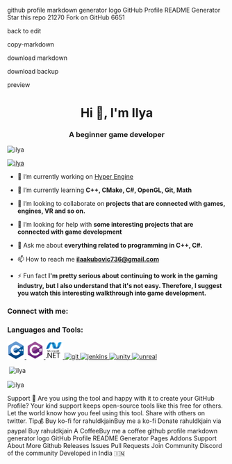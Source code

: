 github profile markdown generator logo
GitHub Profile README Generator
Star this repo
21270
Fork on GitHub
6651

back to edit

copy-markdown

download markdown

download backup

preview
<h1 align="center">Hi 👋, I'm Ilya</h1>
<h3 align="center">A beginner game developer</h3>

<p align="left"> <img src="https://komarev.com/ghpvc/?username=ilya&label=Profile%20views&color=0e75b6&style=flat" alt="ilya" /> </p>

<p align="left"> <a href="https://github.com/ryo-ma/github-profile-trophy"><img src="https://github-profile-trophy.vercel.app/?username=ilya" alt="ilya" /></a> </p>

- 🔭 I’m currently working on [Hyper Engine](https://github.com/DexWP/HyperEngine.git)

- 🌱 I’m currently learning **C++, CMake, C#, OpenGL, Git, Math**

- 👯 I’m looking to collaborate on **projects that are connected with games, engines, VR and so on.**

- 🤝 I’m looking for help with **some interesting projects that are connected with game development**

- 💬 Ask me about **everything related to programming in C++, C#.**

- 📫 How to reach me **ilaakubovic736@gmail.com**

- ⚡ Fun fact **I'm pretty serious about continuing to work in the gaming industry, but I also understand that it's not easy. Therefore, I suggest you watch this interesting walkthrough into game development.**

<h3 align="left">Connect with me:</h3>
<p align="left">
</p>

<h3 align="left">Languages and Tools:</h3>
<p align="left"> <a href="https://www.w3schools.com/cpp/" target="_blank" rel="noreferrer"> <img src="https://raw.githubusercontent.com/devicons/devicon/master/icons/cplusplus/cplusplus-original.svg" alt="cplusplus" width="40" height="40"/> </a> <a href="https://www.w3schools.com/cs/" target="_blank" rel="noreferrer"> <img src="https://raw.githubusercontent.com/devicons/devicon/master/icons/csharp/csharp-original.svg" alt="csharp" width="40" height="40"/> </a> <a href="https://dotnet.microsoft.com/" target="_blank" rel="noreferrer"> <img src="https://raw.githubusercontent.com/devicons/devicon/master/icons/dot-net/dot-net-original-wordmark.svg" alt="dotnet" width="40" height="40"/> </a> <a href="https://git-scm.com/" target="_blank" rel="noreferrer"> <img src="https://www.vectorlogo.zone/logos/git-scm/git-scm-icon.svg" alt="git" width="40" height="40"/> </a> <a href="https://www.jenkins.io" target="_blank" rel="noreferrer"> <img src="https://www.vectorlogo.zone/logos/jenkins/jenkins-icon.svg" alt="jenkins" width="40" height="40"/> </a> <a href="https://unity.com/" target="_blank" rel="noreferrer"> <img src="https://www.vectorlogo.zone/logos/unity3d/unity3d-icon.svg" alt="unity" width="40" height="40"/> </a> <a href="https://unrealengine.com/" target="_blank" rel="noreferrer"> <img src="https://raw.githubusercontent.com/kenangundogan/fontisto/036b7eca71aab1bef8e6a0518f7329f13ed62f6b/icons/svg/brand/unreal-engine.svg" alt="unreal" width="40" height="40"/> </a> </p>

<p>&nbsp;<img align="center" src="https://github-readme-stats.vercel.app/api?username=ilya&show_icons=true&locale=en" alt="ilya" /></p>

<p><img align="center" src="https://github-readme-streak-stats.herokuapp.com/?user=ilya&" alt="ilya" /></p>

Support 🙏
Are you using the tool and happy with it to create your GitHub Profile?
Your kind support keeps open-source tools like this free for others.
Let the world know how you feel using this tool. Share with others on twitter.
Tip💰
Buy ko-fi for rahuldkjainBuy me a ko-fi
Donate rahuldkjain via paypal
Buy rahuldkjain A CoffeeBuy me a coffee
github profile markdown generator logo
GitHub Profile README Generator
Pages
Addons
Support
About
More
Github
Releases
Issues
Pull Requests
Join Community
Discord of the community
Developed in India 🇮🇳
